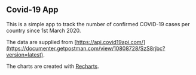 ## Covid-19 App
This is a simple app to track the number of confirmed COVID-19 cases per country since 1st March 2020.

The data are supplied from [https://api.covid19api.com/](https://documenter.getpostman.com/view/10808728/SzS8rjbc?version=latest).

The charts are created with [Recharts](http://recharts.org/en-US/).
